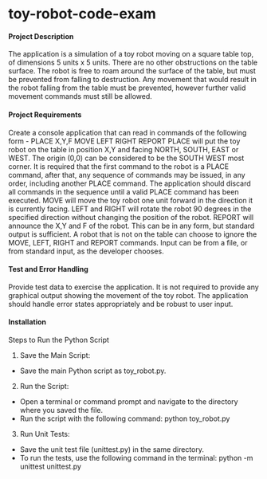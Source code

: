 # toy-robot-code-exam

#### Project Description

The application is a simulation of a toy robot moving on a square table top, of dimensions 5 units x 5 units. There are no
other obstructions on the table surface. The robot is free to roam around the surface of the table, but must be prevented
from falling to destruction. Any movement that would result in the robot falling from the table must be prevented,
however further valid movement commands must still be allowed.

#### Project Requirements
Create a console application that can read in commands of the following form -
PLACE X,Y,F
MOVE
LEFT
RIGHT
REPORT
PLACE will put the toy robot on the table in position X,Y and facing NORTH, SOUTH, EAST or WEST. The origin (0,0)
can be considered to be the SOUTH WEST most corner. It is required that the first command to the robot is a PLACE
command, after that, any sequence of commands may be issued, in any order, including another PLACE command. The
application should discard all commands in the sequence until a valid PLACE command has been executed.
MOVE will move the toy robot one unit forward in the direction it is currently facing.
LEFT and RIGHT will rotate the robot 90 degrees in the specified direction without changing the position of the robot.
REPORT will announce the X,Y and F of the robot. This can be in any form, but standard output is sufficient.
A robot that is not on the table can choose to ignore the MOVE, LEFT, RIGHT and REPORT commands.
Input can be from a file, or from standard input, as the developer chooses.

#### Test and Error Handling
Provide test data to exercise the application.
It is not required to provide any graphical output showing the movement of the toy robot.
The application should handle error states appropriately and be robust to user input.

#### Installation

Steps to Run the Python Script
1. Save the Main Script:
- Save the main Python script as toy_robot.py.

2. Run the Script:
- Open a terminal or command prompt and navigate to the directory where you saved the file.
- Run the script with the following command: python toy_robot.py

3. Run Unit Tests:
- Save the unit test file (unittest.py) in the same directory.
- To run the tests, use the following command in the terminal: python -m unittest unittest.py

